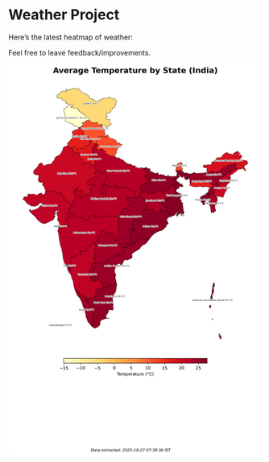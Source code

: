 # Weather Project

Here’s the latest heatmap of weather:

Feel free to leave feedback/improvements.

![India Heatmap](docs/assets/india_heatmap.png?v=FED246)
